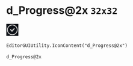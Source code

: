 # d_Progress@2x `32x32`
<img src="/img/d_Progress@2x.png" width=32 height=32>

``` CSharp
EditorGUIUtility.IconContent("d_Progress@2x")
```
```
d_Progress@2x
```
